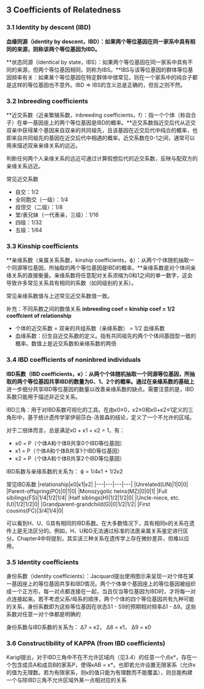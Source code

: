 ## 3 Coefficients of Relatedness
### 3.1 Identity by descent (IBD)
**血缘同源（identity by descent，IBD）：如果两个等位基因在同一家系中具有相同的来源，则称该两个等位基因为IBD。**

**状态同源（identical by state，IBS）：如果两个等位基因在同一家系中具有不同的来源，但两个等位基因相同，则称为IBS。**IBS与该等位基因的群体等位基因频率有关：如果某个等位基因在特定群体中很常见，则在一个家系中的纯合子都是这样的等位基因也不意外。IBD ⇒ IBS的含义总是正确的，但反之则不然。
### 3.2 Inbreeding coefficients
**近交系数（近亲繁殖系数，inbreeding coefficients，f）：指一个个体（称自合子）在单一基因座上的两个等位基因是IBD的概率。**近交系数指近交后代从近交双亲中获得某个基因来自双亲的共同祖先，且该基因在近交后代中纯合的概率，也即来自共同祖先的基因在近交后代中相遇的概率。近交系数在0-1之间，通常可以用来描述双亲亲缘关系的远近。

判断任何两个人亲缘关系的远近可通过计算假想后代的近交系数，反映与配双方的亲缘关系远近。

常见近交系数
* 自交：1/2
* 全同胞交（一级）：1/4
* 叔侄交（二级）：1/8
* 堂/表兄妹（一代表亲，三级）：1/16
* 四级：1/32
* 五级：1/64
### 3.3 Kinship coefficients
**亲缘系数（亲属关系系数，kinship coefficients，ϕ）：从两个个体随机抽取一个同源等位基因，所抽取的两个等位基因是IBD的概率。**亲缘系数是对个体间亲缘关系的直接衡量。亲缘系数将任意配对关系浓缩为0和1之间的单一数字，这会导致许多常见关系具有相同的系数（如同级别的关系）。

常见亲缘系数值与上述常见近交系数值一致。

补充：不同系数之间的数值关系
**inbreeding coef = kinship coef = 1/2 coeffcient of relationship**
* 个体的近交系数 = 双亲的共组系数（亲缘系数） = 1/2 血缘系数
* 血缘系数：衍生自近交系数的定义。指有共同祖先的两个个体间基因型一致的概率。数值上是近交系数和亲缘系数的两倍
### 3.4 IBD coefficients of noninbred individuals
**IBD系数（IBD coefficients，κ）：从两个个体随机抽取一个同源等位基因，所抽取的两个等位基因共享IBD的数量为0、1、2个的概率。**通过**在亲缘系数的基础上**进一步细分共享IBD等位基因的数量以改善亲缘系数的缺点。需要注意的是，IBD系数只能用于描述非近交关系。

IBD三角：用于对IBD系数可视化的工具。在由κ0≥0，κ2≥0和κ0+κ2≤1定义的三角形中，基于统计遗传学家伊丽莎白-汤普森的结论，定义了一个不允许的区域。

对于二倍体而言，总是满足κ0 + κ1 + κ2 = 1，有：
* κ0 = P（个体A和个体B共享0个IBD等位基因）
* κ1 = P（个体A和个体B共享1个IBD等位基因）
* κ2 = P（个体A和个体B共享2个IBD等位基因）

IBD系数与亲缘系数的关系为：
ϕ = 1/4κ1 + 1/2κ2

常见IBD系数
|relationship|κ0|κ1|κ2|
|---|---|---|---|
|Unrelated(UN)|1|0|0|
|Parent-offspring(PO)|0|1|0|
|Monozygotic twins(MZ)|0|0|1|
|Full sibilings(FS)|1/4|1/2|1/4|
|Half siblings(H)|1/2|1/2|0|
|Uncle-niece, etc.(U)|1/2|1/2|0|
|Grandparent-grandchild(G)|0|1/2|1/2|
|First cousins(FC)|3/4|1/4|0|

可以看到H、U、G具有相同的IBD系数。在大多数情况下，具有相同κ的关系在遗传上是无法区分的。例如，H、U和G无法通过标准的法医亲属关系鉴定进行区分。Chapter4中将提到，其实该三种关系在遗传学上存在微妙差异，但难以应用。
### 3.5 Identity coefficients
身份系数（identity coefficients）：Jacquard提出使用图示来呈现一对个体在某一基因座上的等位基因共享和IBD情况。两个个体单个基因座上的等位基因被组织成一个正方形，每一对点都连接在一起，当且仅当等位基因为IBD时，才将每一对点连接起来。若不考虑父系/母系的顺序，两个个体的四个等位基因共有九种可能的关系，身份系数即为这些等位基因在状态S1 - S9的预期相对频率Δ1 - Δ9。这些系数对任意一对个体都是明确的

身份系数与IBD系数的关系为：
Δ7 = κ2， Δ8 = κ1， Δ9 = κ0

### 3.6 Constructibility of KAPPA (from IBD coefficients)
Karigl提出，对于IBD三角中不在不允许区域内（见3.4）的任意一个点κ\*，存在一个包含成员A和成员B的家系P，使得κAB = κ\*。也即若允许设置无限家系（允许κ的值为无理数。若为有限家系，则κ的值只能为有理数而不能覆盖），则总能构建一个与除IBD三角不允许区域外某一点相对应的关系